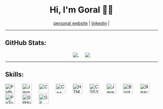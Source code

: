 <!--
### Hi there 👋

**pahuja-gor/pahuja-gor** is a ✨ _special_ ✨ repository because its `README.md` (this file) appears on your GitHub profile.

Here are some ideas to get you started:

- 🔭 I’m currently working on ...
- 🌱 I’m currently learning ...
- 👯 I’m looking to collaborate on ...
- 🤔 I’m looking for help with ...
- 💬 Ask me about ...
- 📫 How to reach me: ...
- 😄 Pronouns: ...
- ⚡ Fun fact: ...
-->
<h1 align=center>Hi, I'm Goral 👋🏾</h1>
<p align="center">
    <a href="https://goralpahuja.me/" target="_blank">personal website</a> | 
    <a href="https://linkedin.com/in/goralp" target="_blank">linkedin</a> | 
    <!--<a href="#">
        <img src="https://visitor-badge.laobi.icu/badge?page_id=pahuja-gor.pahuja-gor.svg">
    </a>-->
</p>
<hr>

<h2>GitHub Stats:</h2>

<div class="github-stats" align="center">
  <a href="https://github.com/pahuja-gor">
    <img align="center" src="https://github-readme-stats.vercel.app/api?username=pahuja-gor&hide_rank=false&hide_title=false&include_all_commits=true&count_private=true&show_icons=true&theme=dracula" />
  </a>
    &nbsp;&nbsp;&nbsp;&nbsp;
  <a href="https://github.com/pahuja-gor">
    <img align="center" src="https://github-readme-stats.vercel.app/api/top-langs/?username=pahuja-gor&theme=dracula" />
  </a>
</div>

<hr>
<h2>Skills:</h2>
<div class="skills">
    <img height="32" width="32" src="https://unpkg.com/simple-icons@v3/icons/python.svg" alt="Python"/>
    &nbsp;&nbsp;&nbsp;&nbsp;
    <img height="32" width="32" src="https://unpkg.com/simple-icons@v3/icons/java.svg" alt="Java"/>
    &nbsp;&nbsp;&nbsp;&nbsp;
    <img height="32" width="32" src="https://unpkg.com/simple-icons@v3/icons/c.svg" alt="C"/>
    &nbsp;&nbsp;&nbsp;&nbsp;
    <img height="32" width="32" src="https://unpkg.com/simple-icons@v3/icons/cplusplus.svg" alt="C++"/>
    &nbsp;&nbsp;&nbsp;&nbsp;
    <img height="32" width="32" src="https://unpkg.com/simple-icons@v3/icons/html5.svg" alt="HTML5"/>
    &nbsp;&nbsp;&nbsp;&nbsp;
    <img height="32" width="32" src="https://unpkg.com/simple-icons@v3/icons/css3.svg" alt="CSS3"/>
    &nbsp;&nbsp;&nbsp;&nbsp;
    <img height="32" width="32" src="https://unpkg.com/simple-icons@v3/icons/javascript.svg" alt="JavaScript"/>
    &nbsp;&nbsp;&nbsp;&nbsp;
    <img height="32" width="32" src="https://unpkg.com/simple-icons@v3/icons/bootstrap.svg" alt="Bootstrap"/>
    &nbsp;&nbsp;&nbsp;&nbsp;
    <img height="32" width="32" src="https://unpkg.com/simple-icons@v3/icons/react.svg" alt="React"/>
    &nbsp;&nbsp;&nbsp;&nbsp;
    <img height="32" width="32" src="https://unpkg.com/simple-icons@v3/icons/pytorch.svg" alt="PyTorch"/>
    &nbsp;&nbsp;&nbsp;&nbsp;
    <img height="32" width="32" src="https://unpkg.com/simple-icons@v3/icons/github.svg" alt="GitHub"/>
    &nbsp;&nbsp;&nbsp;&nbsp;
    <img height="32" width="32" src="https://unpkg.com/simple-icons@v3/icons/git.svg" alt="Git"/>
</div>
